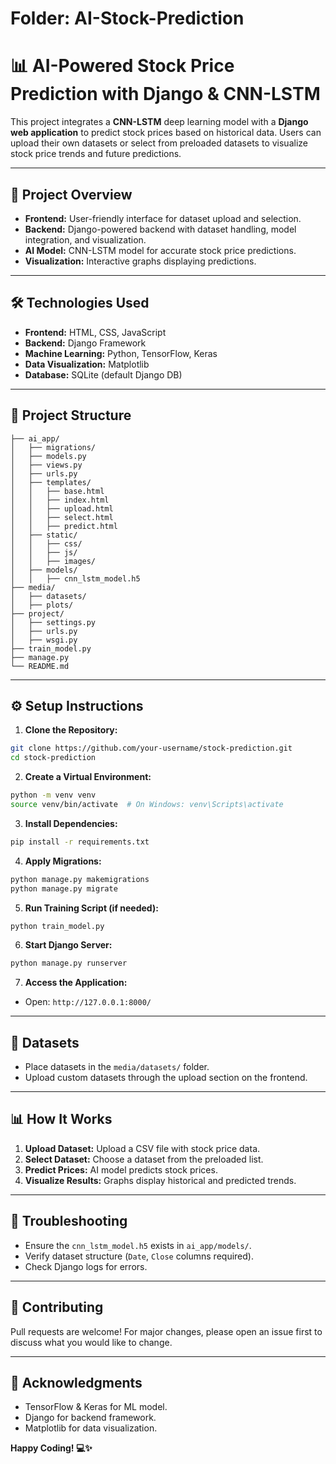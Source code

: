 # Folder: AI-Stock-Prediction 

# 📊 AI-Powered Stock Price Prediction with Django & CNN-LSTM

This project integrates a **CNN-LSTM** deep learning model with a **Django web application** to predict stock prices based on historical data. Users can upload their own datasets or select from preloaded datasets to visualize stock price trends and future predictions.

---

## 🚀 **Project Overview**
- **Frontend:** User-friendly interface for dataset upload and selection.
- **Backend:** Django-powered backend with dataset handling, model integration, and visualization.
- **AI Model:** CNN-LSTM model for accurate stock price predictions.
- **Visualization:** Interactive graphs displaying predictions.

---

## 🛠️ **Technologies Used**
- **Frontend:** HTML, CSS, JavaScript
- **Backend:** Django Framework
- **Machine Learning:** Python, TensorFlow, Keras
- **Data Visualization:** Matplotlib
- **Database:** SQLite (default Django DB)

---

## 📁 **Project Structure**
```
├── ai_app/
│   ├── migrations/
│   ├── models.py
│   ├── views.py
│   ├── urls.py
│   ├── templates/
│   │   ├── base.html
│   │   ├── index.html
│   │   ├── upload.html
│   │   ├── select.html
│   │   ├── predict.html
│   ├── static/
│   │   ├── css/
│   │   ├── js/
│   │   ├── images/
│   ├── models/
│   │   ├── cnn_lstm_model.h5
├── media/
│   ├── datasets/
│   ├── plots/
├── project/
│   ├── settings.py
│   ├── urls.py
│   ├── wsgi.py
├── train_model.py
├── manage.py
└── README.md
```

---

## ⚙️ **Setup Instructions**

1. **Clone the Repository:**
```bash
git clone https://github.com/your-username/stock-prediction.git
cd stock-prediction
```

2. **Create a Virtual Environment:**
```bash
python -m venv venv
source venv/bin/activate  # On Windows: venv\Scripts\activate
```

3. **Install Dependencies:**
```bash
pip install -r requirements.txt
```

4. **Apply Migrations:**
```bash
python manage.py makemigrations
python manage.py migrate
```

5. **Run Training Script (if needed):**
```bash
python train_model.py
```

6. **Start Django Server:**
```bash
python manage.py runserver
```

7. **Access the Application:**
- Open: `http://127.0.0.1:8000/`

---

## 📂 **Datasets**
- Place datasets in the `media/datasets/` folder.
- Upload custom datasets through the upload section on the frontend.

---

## 📊 **How It Works**
1. **Upload Dataset:** Upload a CSV file with stock price data.
2. **Select Dataset:** Choose a dataset from the preloaded list.
3. **Predict Prices:** AI model predicts stock prices.
4. **Visualize Results:** Graphs display historical and predicted trends.

---

## 🐞 **Troubleshooting**
- Ensure the `cnn_lstm_model.h5` exists in `ai_app/models/`.
- Verify dataset structure (`Date`, `Close` columns required).
- Check Django logs for errors.

---

## 🤝 **Contributing**
Pull requests are welcome! For major changes, please open an issue first to discuss what you would like to change.

---


## 🌟 **Acknowledgments**
- TensorFlow & Keras for ML model.
- Django for backend framework.
- Matplotlib for data visualization.

**Happy Coding! 💻✨**
